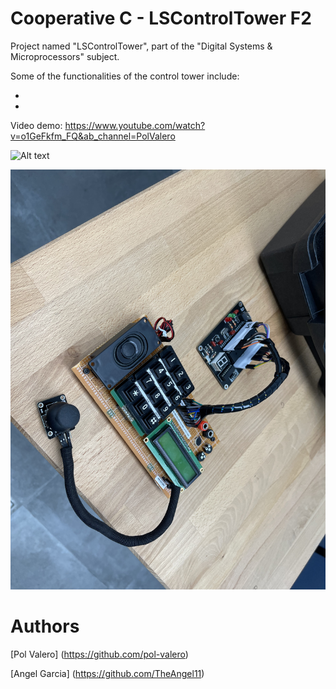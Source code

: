 # Cooperative C - LSControlTower F2
Project named "LSControlTower", part of the "Digital Systems & Microprocessors" subject. 

Some of the functionalities of the control tower include: 

-

-

Video demo: https://www.youtube.com/watch?v=o1GeFkfm_FQ&ab_channel=PolValero

![Alt text](board_images/1.jpeg)

![Alt text](board_images/2.jpeg)

# Authors
[Pol Valero] (https://github.com/pol-valero) 

[Angel Garcia] (https://github.com/TheAngel11)
